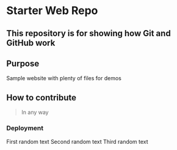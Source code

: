 # Starter Web Repo

This repository is for showing how Git and GitHub work
------------------------------------------------------

## Purpose

Sample website with plenty of files for demos

## How to contribute
> In any way

### Deployment
First random text
Second random text
Third random text